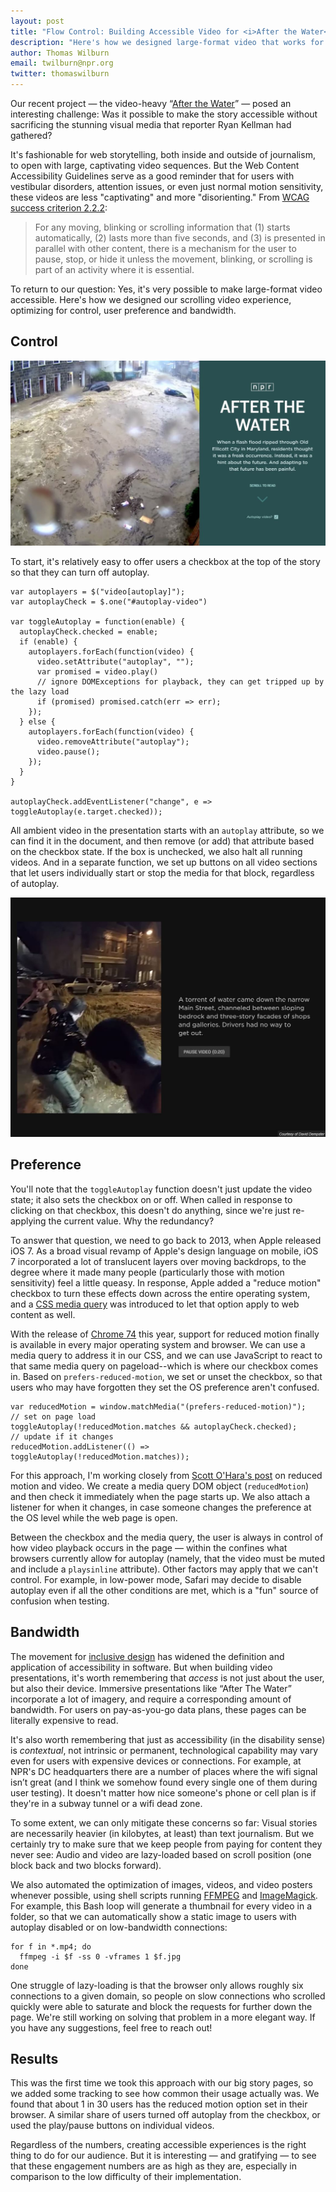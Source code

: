 ```yaml
---
layout: post
title: "Flow Control: Building Accessible Video for <i>After the Water</i>"
description: "Here's how we designed large-format video that works for all users"
author: Thomas Wilburn
email: twilburn@npr.org
twitter: thomaswilburn
---
```


Our recent project — the video-heavy “[After the Water](https://apps.npr.org/ellicott-city/)” — posed an interesting challenge: Was it possible to make the story accessible without sacrificing the stunning visual media that reporter Ryan Kellman had gathered?

It's fashionable for web storytelling, both inside and outside of journalism, to open with large, captivating video sequences. But the Web Content Accessibility Guidelines serve as a good reminder that for users with vestibular disorders, attention issues, or even just normal motion sensitivity, these videos are less "captivating" and more "disorienting." From [WCAG success criterion 2.2.2](https://www.w3.org/TR/WCAG21/#pause-stop-hide):

> For any moving, blinking or scrolling information that (1) starts automatically, (2) lasts more than five seconds, and (3) is presented in parallel with other content, there is a mechanism for the user to pause, stop, or hide it unless the movement, blinking, or scrolling is part of an activity where it is essential.

To return to our question: Yes, it's very possible to make large-format video accessible. Here's how we designed our scrolling video experience, optimizing for control, user preference and bandwidth.

## Control

![The opening screen for the story](/img/posts/2019-11-19-flow-control/ellicott-intro-desktop.jpg)

To start, it's relatively easy to offer users a checkbox at the top of the story so that they can turn off autoplay. 

```
var autoplayers = $("video[autoplay]");
var autoplayCheck = $.one("#autoplay-video")

var toggleAutoplay = function(enable) {
  autoplayCheck.checked = enable;
  if (enable) {
    autoplayers.forEach(function(video) {
      video.setAttribute("autoplay", "");
      var promised = video.play()
      // ignore DOMExceptions for playback, they can get tripped up by the lazy load
      if (promised) promised.catch(err => err);
    });
  } else {
    autoplayers.forEach(function(video) {
      video.removeAttribute("autoplay");
      video.pause();
    });
  }
}

autoplayCheck.addEventListener("change", e => toggleAutoplay(e.target.checked));
```

All ambient video in the presentation starts with an `autoplay` attribute, so we can find it in the document, and then remove (or add) that attribute based on the checkbox state. If the box is unchecked, we also halt all running videos. And in a separate function, we set up buttons on all video sections that let users individually start or stop the media for that block, regardless of autoplay.

![Pause button accompanying a video block](/img/posts/2019-11-19-flow-control/ellicott-pause-button.jpg)

## Preference

You'll note that the `toggleAutoplay` function doesn't just update the video state; it also sets the checkbox on or off. When called in response to clicking on that checkbox, this doesn't do anything, since we're just re-applying the current value. Why the redundancy?

To answer that question, we need to go back to 2013, when Apple released  iOS 7. As a broad visual revamp of Apple's design language on mobile, iOS 7 incorporated a lot of translucent layers over moving backdrops, to the degree where it made many people (particularly those with motion sensitivity) feel a little queasy. In response, Apple added a "reduce motion" checkbox to turn these effects down across the entire operating system, and a [CSS media query](https://webkit.org/blog/7551/responsive-design-for-motion/) was introduced to let that option apply to web content as well.

With the release of [Chrome 74](https://developers.google.com/web/updates/2019/03/prefers-reduced-motion) this year, support for reduced motion finally is available in every major operating system and browser. We can use a media query to address it in our CSS, and we can use JavaScript to react to that same media query on pageload--which is where our checkbox comes in. Based on `prefers-reduced-motion`, we set or unset the checkbox, so that users who may have forgotten they set the OS preference aren't confused.

```
var reducedMotion = window.matchMedia("(prefers-reduced-motion)");
// set on page load
toggleAutoplay(!reducedMotion.matches && autoplayCheck.checked);
// update if it changes
reducedMotion.addListener(() => toggleAutoplay(!reducedMotion.matches));
```

For this approach, I'm working closely from [Scott O'Hara's post](https://www.scottohara.me/note/2019/07/12/reduced-motion-video.html) on reduced motion and video. We create a media query DOM object (`reducedMotion`) and then check it immediately when the page starts up. We also attach a listener for when it changes, in case someone changes the preference at the OS level while the web page is open.

Between the checkbox and the media query, the user is always in control of how video playback occurs in the page — within the confines what browsers currently allow for autoplay (namely, that the video must be muted and include a `playsinline` attribute). Other factors may apply that we can't control. For example, in low-power mode, Safari may decide to disable autoplay even if all the other conditions are met, which is a "fun" source of confusion when testing.

## Bandwidth

The movement for [inclusive design](https://www.microsoft.com/design/inclusive/) has widened the definition and application of accessibility in software. But when building video presentations, it's worth remembering that *access* is not just about the user, but also their device. Immersive presentations like “After The Water” incorporate a lot of imagery, and require a corresponding amount of bandwidth. For users on pay-as-you-go data plans, these pages can be literally expensive to read.

It's also worth remembering that just as accessibility (in the disability sense) is *contextual*, not intrinsic or permanent, technological capability may vary even for users with expensive devices or connections. For example, at NPR's DC headquarters there are a number of places where the wifi signal isn’t great (and I think we somehow found every single one of them during user testing). It doesn't matter how nice someone's phone or cell plan is if they're in a subway tunnel or a wifi dead zone.

To some extent, we can only mitigate these concerns so far: Visual stories are necessarily heavier (in kilobytes, at least) than text journalism. But we certainly try to make sure that we keep people from paying for content they never see: Audio and video are lazy-loaded based on scroll position (one block back and two blocks forward).

We also automated the optimization of images, videos, and video posters whenever possible, using shell scripts running [FFMPEG](https://ffmpeg.org) and [ImageMagick](https://imagemagick.org). For example, this Bash loop will generate a thumbnail for every video in a folder, so that we can automatically show a static image to users with autoplay disabled or on low-bandwidth connections:

```
for f in *.mp4; do
  ffmpeg -i $f -ss 0 -vframes 1 $f.jpg
done
```

One struggle of lazy-loading is that the browser only allows roughly six connections to a given domain, so people on slow connections who scrolled quickly were able to saturate and block the requests for further down the page. We're still working on solving that problem in a more elegant way. If you have any suggestions, feel free to reach out!


## Results

This was the first time we took this approach with our big story pages, so we added some tracking to see how common their usage actually was. We found that about 1 in 30 users has the reduced motion option set in their browser. A similar share of users turned off autoplay from the checkbox, or used the play/pause buttons on individual videos.

Regardless of the numbers, creating accessible experiences is the right thing to do for our audience. But it is interesting — and gratifying — to see that these engagement numbers are as high as they are, especially in comparison to the low difficulty of their implementation.
